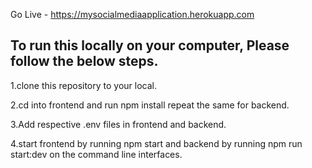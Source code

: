 Go Live - https://mysocialmediaapplication.herokuapp.com

To run this locally on your computer, Please follow the below steps.
--------------------------------------------------------------------
1.clone this repository to your local.

2.cd into frontend and run npm install repeat the same for backend.

3.Add respective .env files in frontend and backend.

4.start frontend by running npm start and backend by running npm run start:dev on the command line interfaces.
